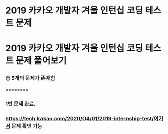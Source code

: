 2019 카카오 개발자 겨울 인턴십 코딩 테스트 문제
========

# 2019 카카오 개발자 겨울 인턴십 코딩 테스트 문제 풀어보기

### 총 5개의 문제가 존재함
========

### 1번 문제 완료.
### https://tech.kakao.com/2020/04/01/2019-internship-test/여기서 문제 확인 가능
